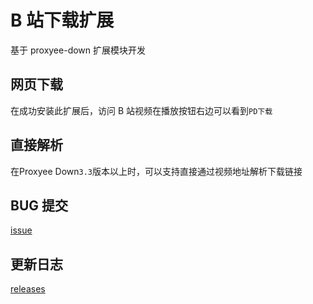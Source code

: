 # B 站下载扩展

基于 proxyee-down 扩展模块开发

## 网页下载

在成功安装此扩展后，访问 B 站视频在播放按钮右边可以看到`PD下载`

## 直接解析

在Proxyee Down`3.3`版本以上时，可以支持直接通过视频地址解析下载链接

## BUG 提交

[issue](https://github.com/monkeyWie/bilibili-helper/issues)

## 更新日志

[releases](https://github.com/monkeyWie/bilibili-helper/releases)